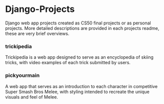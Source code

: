 # Django-Projects
Django web app projects created as CS50 final projects or as personal projects. More detailed descriptions are provided in each projects readme, these are very brief overviews.

### trickipedia
Trickipedia is a web app designed to serve as an encyclopedia of skiing tricks, with video examples of each trick submitted by users.

### pickyourmain
A web app that serves as an introduction to each character in competitive Super Smash Bros Melee, with styling intended to recreate the unique visuals and feel of Melee.
